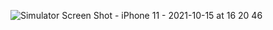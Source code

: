 
![Simulator Screen Shot - iPhone 11 - 2021-10-15 at 16 20 46](https://user-images.githubusercontent.com/65831678/137548811-f036e593-652f-4669-8982-484be15d71da.png)

